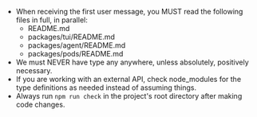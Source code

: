 - When receiving the first user message, you MUST read the following files in full, in parallel:
    - README.md
    - packages/tui/README.md
    - packages/agent/README.md
    - packages/pods/README.md
- We must NEVER have type any anywhere, unless absolutely, positively necessary.
- If you are working with an external API, check node_modules for the type definitions as needed instead of assuming things.
- Always run `npm run check` in the project's root directory after making code changes.